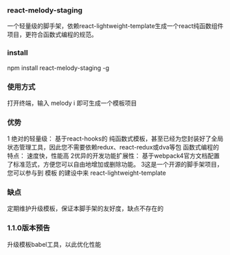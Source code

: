 ### react-melody-staging
 一个轻量级的脚手架，依赖react-lightweight-template生成一个react纯函数组件项目，更符合函数式编程的规范。

### install
  npm install  react-melody-staging -g

### 使用方式
  打开终端，输入 
  melody i 
  即可生成一个模板项目 

### 优势
 1 绝对的轻量级： 
  基于react-hooks的 纯函数式模板，甚至已经为您封装好了全局状态管理工具，因此您不需要依赖redux、react-redux或dva等包
  函数式编程的特点：
  速度快，性能高
 2优异的开发功能扩展性：
  基于webpack4官方文档配置了标准范式，方便您可以自由地增加或删除功能。
 3这是一个开源的脚手架项目，您可以参与到 模板 的建设中来
 react-lightweight-template

 ### 缺点
  定期维护升级模板，保证本脚手架的友好度，缺点不存在的

### 1.1.0版本预告
 升级模板babel工具，以此优化性能




  